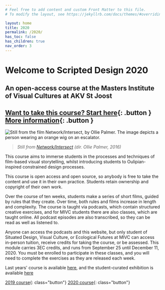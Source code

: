 ```yaml
---
# Feel free to add content and custom Front Matter to this file.
# To modify the layout, see https://jekyllrb.com/docs/themes/#overriding-theme-defaults

layout: home
title: 2020
permalink: /2020/
has_toc: false
has_children: true
nav_order: 3
---
```



# Welcome to Scripted Design 2020

## An open-access course at the Masters Institute of Visual Cultures at AKV St Joost

## [Want to take this course? Start here](/2020/classes/w00e00){: .button } [More information](/2020/about){: .button }


<div class="img-wrapper">
<img src="/assets/net-int1.jpg" alt="Still from the film Network/Intersect, by Ollie Palmer. The image depicts a person wearing an orange wig on an escalator.">
</div>

> *Still from [Network/Intersect](https://olliepalmer.com/network-intersect) (dir. Ollie Palmer, 2016)*


This course aims to immerse students in the processes and techniques of film-based visual storytelling, whilst introducing students to Oulipian-inspired constrained design processes.

This course is open access and open source, so anybody is free to take the content and use it in their own practice. Students retain ownership and copyright of their own work.

Over the course of ten weeks, students make a series of short films, guided by rules that they create. Over time, both rules and films increase in length and complexity. The course is taught via podcasts, which contain structured creative exercises, and for MIVC students there are also classes, which are taught online. All podcast episodes are also transcribed, so they can be read as well as listened to.

Anyone can access the podcasts and this website, but only student of Situated Design, Visual Culture, or Ecological Futures at MIVC can access in-person tuition, receive credits for taking the course, or be assessed. This module carries 3EC credits, and runs from September 25 until December 11, 2020. You must be enrolled to participate in these classes, and you will need to complete the exercises as they are released each week.

Last years' course is available [here](/2019), and the student-curated exhibition is available [here](/2019/exhibition)

[2019 course](/2019){: class="button"} [2020 course](/2020/about){: class="button"}
